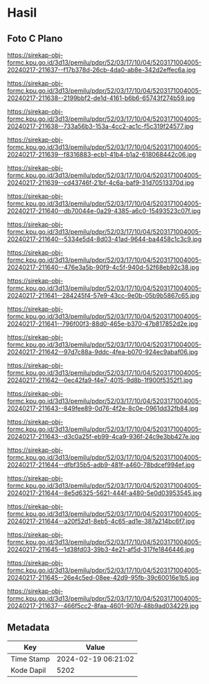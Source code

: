 # Hasil

## Foto C Plano

https://sirekap-obj-formc.kpu.go.id/3d13/pemilu/pdpr/52/03/17/10/04/5203171004005-20240217-211637--f17b378d-26cb-4da0-ab8e-342d2effec6a.jpg

https://sirekap-obj-formc.kpu.go.id/3d13/pemilu/pdpr/52/03/17/10/04/5203171004005-20240217-211638--2199bbf2-de1d-4161-b6b6-65743f274b59.jpg

https://sirekap-obj-formc.kpu.go.id/3d13/pemilu/pdpr/52/03/17/10/04/5203171004005-20240217-211638--733a56b3-153a-4cc2-ac1c-f5c319f24577.jpg

https://sirekap-obj-formc.kpu.go.id/3d13/pemilu/pdpr/52/03/17/10/04/5203171004005-20240217-211639--f8316883-ecb1-41b4-b1a2-618068442c06.jpg

https://sirekap-obj-formc.kpu.go.id/3d13/pemilu/pdpr/52/03/17/10/04/5203171004005-20240217-211639--cd43746f-21bf-4c6a-baf9-31d70513370d.jpg

https://sirekap-obj-formc.kpu.go.id/3d13/pemilu/pdpr/52/03/17/10/04/5203171004005-20240217-211640--db70044e-0a29-4385-a6c0-15493523c07f.jpg

https://sirekap-obj-formc.kpu.go.id/3d13/pemilu/pdpr/52/03/17/10/04/5203171004005-20240217-211640--5334e5d4-8d03-41ad-9644-ba4458c1c3c9.jpg

https://sirekap-obj-formc.kpu.go.id/3d13/pemilu/pdpr/52/03/17/10/04/5203171004005-20240217-211640--476e3a5b-90f9-4c5f-940d-52f68eb92c38.jpg

https://sirekap-obj-formc.kpu.go.id/3d13/pemilu/pdpr/52/03/17/10/04/5203171004005-20240217-211641--284245f4-57e9-43cc-9e0b-05b9b5867c65.jpg

https://sirekap-obj-formc.kpu.go.id/3d13/pemilu/pdpr/52/03/17/10/04/5203171004005-20240217-211641--796f00f3-88d0-465e-b370-47b817852d2e.jpg

https://sirekap-obj-formc.kpu.go.id/3d13/pemilu/pdpr/52/03/17/10/04/5203171004005-20240217-211642--97d7c88a-9ddc-4fea-b070-924ec9abaf06.jpg

https://sirekap-obj-formc.kpu.go.id/3d13/pemilu/pdpr/52/03/17/10/04/5203171004005-20240217-211642--0ec42fa9-f4e7-4015-9d8b-1f900f5352f1.jpg

https://sirekap-obj-formc.kpu.go.id/3d13/pemilu/pdpr/52/03/17/10/04/5203171004005-20240217-211643--849fee89-0d76-4f2e-8c0e-0961dd32fb84.jpg

https://sirekap-obj-formc.kpu.go.id/3d13/pemilu/pdpr/52/03/17/10/04/5203171004005-20240217-211643--d3c0a25f-eb99-4ca9-936f-24c9e3bb427e.jpg

https://sirekap-obj-formc.kpu.go.id/3d13/pemilu/pdpr/52/03/17/10/04/5203171004005-20240217-211644--dfbf35b5-adb9-481f-a460-78bdcef994ef.jpg

https://sirekap-obj-formc.kpu.go.id/3d13/pemilu/pdpr/52/03/17/10/04/5203171004005-20240217-211644--8e5d6325-5621-444f-a480-5e0d03953545.jpg

https://sirekap-obj-formc.kpu.go.id/3d13/pemilu/pdpr/52/03/17/10/04/5203171004005-20240217-211644--a20f52d1-8eb5-4c65-ad1e-387a214bc6f7.jpg

https://sirekap-obj-formc.kpu.go.id/3d13/pemilu/pdpr/52/03/17/10/04/5203171004005-20240217-211645--1d38fd03-39b3-4e21-af5d-317fe1846446.jpg

https://sirekap-obj-formc.kpu.go.id/3d13/pemilu/pdpr/52/03/17/10/04/5203171004005-20240217-211645--26e4c5ed-08ee-42d9-95fb-39c60016e1b5.jpg

https://sirekap-obj-formc.kpu.go.id/3d13/pemilu/pdpr/52/03/17/10/04/5203171004005-20240217-211637--466f5cc2-8faa-4601-907d-48b9ad034229.jpg


## Metadata

| Key        | Value               |
| ---------- | ------------------- |
| Time Stamp | 2024-02-19 06:21:02 |
| Kode Dapil | 5202                |



